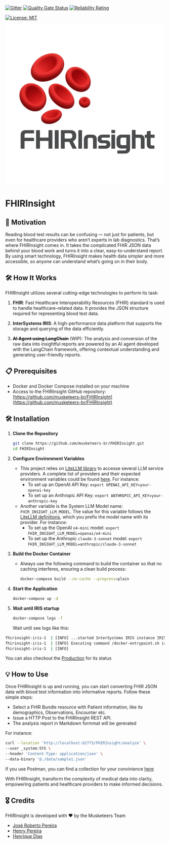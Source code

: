  [![Gitter](https://img.shields.io/badge/Available%20on-Intersystems%20Open%20Exchange-00b2a9.svg)](https://openexchange.intersystems.com/package/intersystems-iris-dev-template)
 [![Quality Gate Status](https://community.objectscriptquality.com/api/project_badges/measure?project=intersystems_iris_community%2Fintersystems-iris-dev-template&metric=alert_status)](https://community.objectscriptquality.com/dashboard?id=intersystems_iris_community%2Fintersystems-iris-dev-template)
 [![Reliability Rating](https://community.objectscriptquality.com/api/project_badges/measure?project=intersystems_iris_community%2Fintersystems-iris-dev-template&metric=reliability_rating)](https://community.objectscriptquality.com/dashboard?id=intersystems_iris_community%2Fintersystems-iris-dev-template)

[![License: MIT](https://img.shields.io/badge/License-MIT-blue.svg?style=flat&logo=AdGuard)](LICENSE)


![FHIRInsight made by AI](./FHIRInsight.png)	

# FHIRInsight
## 🚀 Motivation
Reading blood test results can be confusing — not just for patients, but even for healthcare providers who aren’t experts in lab diagnostics. That’s where FHIRInsight comes in. It takes the complicated FHIR JSON data behind your blood work and turns it into a clear, easy-to-understand report. By using smart technology, FHIRInsight makes health data simpler and more accessible, so anyone can understand what’s going on in their body.

## 🛠️ How It Works
FHIRInsight utilizes several cutting-edge technologies to perform its task:

1. **FHIR**: Fast Healthcare Interoperability Resources (FHIR) standard is used to handle healthcare-related data. It provides the JSON structure required for representing blood test data.

2. **InterSystems IRIS**: A high-performance data platform that supports the storage and querying of the data efficiently.

3. ~~**AI Agent using LangChain**~~ (WIP): The analysis and conversion of the raw data into insightful reports are powered by an AI agent developed with the LangChain framework, offering contextual understanding and generating user-friendly reports.

## 📋 Prerequisites
- Docker and Docker Compose installed on your machine
- Access to the FHIRInsight GitHub repository: [https://github.com/musketeers-br/FHIRInsight](https://github.com/musketeers-br/FHIRInsight)

## 🛠️ Installation

1. **Clone the Repository**
   ```sh
   git clone https://github.com/musketeers-br/FHIRInsight.git
   cd FHIRInsight
   ```

2. **Configure Environment Variables**
   - This project relies on [LiteLLM library](https://github.com/BerriAI/litellm) to accesse several LLM service providers. A complete list of providers and their expected environment variables could be found [here](https://docs.litellm.ai/docs/providers). For instance:
     - To set up an OpenAI API Key: `export OPENAI_API_KEY=your-openai-key`
     - To set up an Anthropic API Key: `export ANTHROPIC_API_KEY=your-anthropic-key`
   - Another variable is the System LLM Model name: `FHIR_INSIGHT_LLM_MODEL`. The value for this variable follows the [LiteLLM definitions](https://docs.litellm.ai/docs/#basic-usage), which you prefix the model name with its provider. For instance:
     - To set up the OpenAI `o4-mini` model: `export FHIR_INSIGHT_LLM_MODEL=openai/o4-mini`
     - To set up the Anthropic `claude-3-sonnet` model: `export FHIR_INSIGHT_LLM_MODEL=anthropic/claude-3-sonnet`

3. **Build the Docker Container**
   - Always use the following command to build the container so that no caching interferes, ensuring a clean build process:
     ```sh
     docker-compose build --no-cache --progress=plain
     ```

4. **Start the Application**
   ```sh
   docker-compose up -d
   ```

5. **Wait until IRIS startup**
   ```sh
   docker-compose logs -f
   ```
   Wait until see logs like this:
```bash
fhirinsight-iris-1  | [INFO] ...started InterSystems IRIS instance IRIS
fhirinsight-iris-1  | [INFO] Executing command /docker-entrypoint.sh iris-after-start ...
fhirinsight-iris-1  | [INFO]
```
You can also checkout the [Production](http://localhost:62773/csp/healthshare/irisapp/EnsPortal.ProductionConfig.zen?PRODUCTION=dc.FHIRInsight.i14y.FHIRAnalyzerProduction) for its status

## 💡 How to Use
Once FHIRInsight is up and running, you can start converting FHIR JSON data with blood test information into informative reports. Follow these simple steps:

- Select a FHIR Bundle resource with Patient information, like its demographics, Observations, Encounter etc.
- Issue a HTTP Post to the FHIRInsight REST API.
- The analysis report in Markdown formmat will be gererated

For instance:

```bash
curl --location 'http://localhost:62773/FHIRInsight/analyze' \
--user _system:SYS \
--header 'Content-Type: application/json' \
--data-binary '@./data/sample1.json'
```

If you use Postman, you can find a collection for your convinience [here](./postman/FHIRInsights.postman_collection.json)

With FHIRInsight, transform the complexity of medical data into clarity, empowering patients and healthcare providers to make informed decisions.


## 🎖️ Credits
FHIRInsight is developed with ❤️ by the Musketeers Team

* [José Roberto Pereira](https://community.intersystems.com/user/jos%C3%A9-roberto-pereira-0)
* [Henry Pereira](https://community.intersystems.com/user/henry-pereira)
* [Henrique Dias](https://community.intersystems.com/user/henrique-dias-2)
